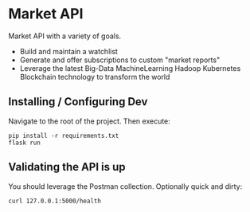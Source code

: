 # Market API
Market API with a variety of goals.

- Build and maintain a watchlist
- Generate and offer subscriptions to custom "market reports"
- Leverage the latest Big-Data MachineLearning Hadoop Kubernetes Blockchain technology to transform the world


## Installing / Configuring Dev
Navigate to the root of the project. Then execute:
```
pip install -r requirements.txt
flask run
```

## Validating the API is up
You should leverage the Postman collection. Optionally quick and dirty:

```curl 127.0.0.1:5000/health```
